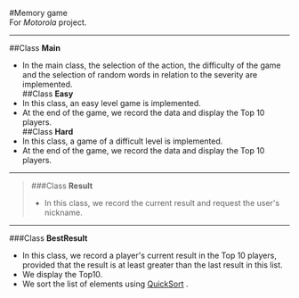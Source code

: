 #Memory game</br>
For *Motorola* project.</br>

---
##Class **Main**</br>
- In the main class, the selection of the action, the difficulty of the game and the selection of random words in relation to the severity are implemented.</br>
##Class **Easy**</br>
- In this class, an easy level game is implemented.</br>
- At the end of the game, we record the data and display the Top 10 players.</br>
##Class **Hard**</br>
- In this class, a game of a difficult level is implemented.</br>
- At the end of the game, we record the data and display the Top 10 players.</br>

---
>###Class **Result**</br>
>- In this class, we record the current result and request the user's nickname.</br>

---
###Class **BestResult**</br>
- In this class, we record a player's current result in the Top 10 players, provided that the result is at least greater than the last result in this list.</br>
- We display the Top10.</br>
- We sort the list of elements using [QuickSort](https://en.wikipedia.org/wiki/Quicksort) .</br>